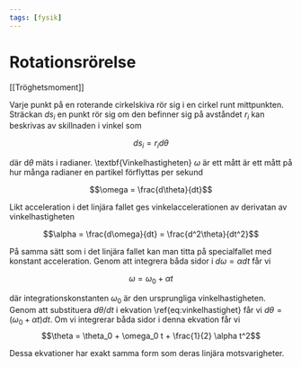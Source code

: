 ```yaml
---
tags: [fysik]
---
```

# Rotationsrörelse

[[Tröghetsmoment]]

Varje punkt på en roterande cirkelskiva rör sig i en cirkel runt mittpunkten. Sträckan $ds_i$ en punkt rör sig om den befinner sig på avståndet $r_i$ kan beskrivas av skillnaden i vinkel som

$$ds_i = r_id\theta$$

där d$\theta$ mäts i radianer. \textbf{Vinkelhastigheten} $\omega$ är ett mått är ett mått på hur många radianer en partikel förflyttas per sekund

$$\omega = \frac{d\theta}{dt}$$

Likt acceleration i det linjära fallet ges vinkelaccelerationen av derivatan av vinkelhastigheten

$$\alpha = \frac{d\omega}{dt} = \frac{d^2\theta}{dt^2}$$

På samma sätt som i det linjära fallet kan man titta på specialfallet med konstant acceleration. Genom att integrera båda sidor i $d\omega = \alpha dt$ får vi 

$$\omega = \omega_0 + \alpha t$$

där integrationskonstanten $\omega_0$ är den ursprungliga vinkelhastigheten. Genom att substituera $d\theta / dt$ i ekvation \ref{eq:vinkelhastighet} får vi $d\theta = (\omega_0+\alpha t)dt$. Om vi integrerar båda sidor i denna ekvation får vi 
 $$\theta = \theta_0 + \omega_0 t + \frac{1}{2} \alpha t^2$$
 
Dessa ekvationer har exakt samma form som deras linjära motsvarigheter.